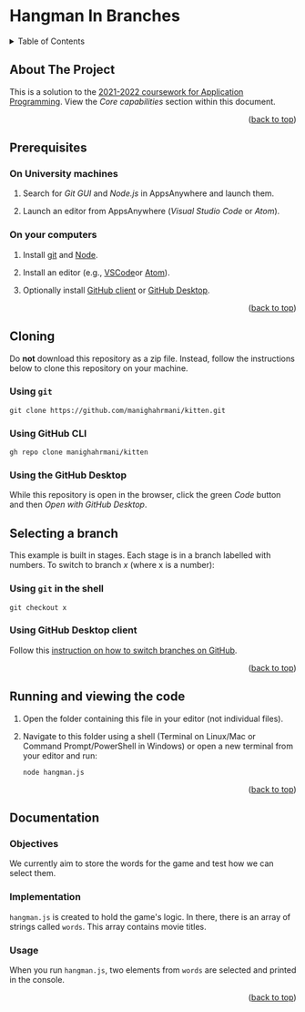# Hangman In Branches
<div id="top"></div>

<!-- TABLE OF CONTENTS -->
<details>
  <summary>Table of Contents</summary>
  <ol>
    <li><a href="#about-the-project">Prerequisites</a></li>
    <li><a href="#prerequisites">Prerequisites</a>
      <ul>
        <li><a href="#on-university-machines">On University machines</a></li>
        <li><a href="#on-your-computers">On your computers</a></li>
      </ul>
    </li>
    <li>
      <a href="#cloning">Cloning</a>
      <ul>
        <li><a href="#using-git">Using git</a></li>
        <li><a href="#using-github-cli">Using GitHub CLI</a></li>
        <li><a href="#using-github-desktop-client">Using GitHub Desktop</a></li>
      </ul>
    </li>
    <li><a href="#running-and-viewing-the-code">Running and viewing the code</a></li>
    <li>
      <a href="#documentation">Documentation</a>
      <ul>
        <li><a href="#objectives">Objectives</a></li>
        <li><a href="#implementation">Implementation</a></li>
        <li><a href="#usage">Usage</a></li>
      </ul>
    </li>
  </ol>
</details>

<!-- ABOUT THE PROJECT -->
## About The Project

This is a solution to the [2021-2022 coursework for Application Programming](https://docs.google.com/document/d/1cF3u2ldutHaBAzFOEsnVwfKrnPTylOrn-hAGFSDWca8/edit?usp). View the *Core capabilities* section within this document.

<p align="right">(<a href="#top">back to top</a>)</p>


<!-- PREREQUISITES -->
## Prerequisites

### On University machines 
  
  1. Search for *Git GUI* and *Node.js* in AppsAnywhere and launch them.
  
  1. Launch an editor from AppsAnywhere (*Visual Studio Code* or *Atom*).

### On your computers
  
  1. Install [git](https://git-scm.com/book/en/v2/Getting-Started-Installing-Git) and [Node](https://nodejs.org/en/download/).

  1. Install an editor (e.g., [VSCode](https://code.visualstudio.com)or [Atom](https://atom.io)).
  
  1. Optionally install [GitHub client](https://github.com/cli/cli) or [GitHub Desktop](https://desktop.github.com).


<p align="right">(<a href="#top">back to top</a>)</p>


<!-- CLONING -->
## Cloning

Do **not** download this repository as a zip file. 
Instead, follow the instructions below to clone this repository on your machine.

### Using `git`

  ```
  git clone https://github.com/manighahrmani/kitten.git
  ```

### Using GitHub CLI

  ```
  gh repo clone manighahrmani/kitten
  ```

### Using the GitHub Desktop

  While this repository is open in the browser, click the green *Code* button and then *Open with GitHub Desktop*.

<!-- SELECTING A BRANCH -->
## Selecting a branch
This example is built in stages. 
Each stage is in a branch labelled with numbers. 
To switch to branch *x* (where x is a number):

### Using `git` in the shell

  ```
  git checkout x
  ```

### Using GitHub Desktop client 
Follow this [instruction on how to switch branches on GitHub](https://docs.github.com/en/desktop/contributing-and-collaborating-using-github-desktop/making-changes-in-a-branch/managing-branches#switching-between-branches).

<p align="right">(<a href="#top">back to top</a>)</p>

<!-- RUNNING AND VIEWING THE CODE -->
## Running and viewing the code

1. Open the folder containing this file in your editor (not individual files).

1. Navigate to this folder using a shell (Terminal on Linux/Mac or Command Prompt/PowerShell in Windows) or open a new terminal from your editor and run:

    ```shell
    node hangman.js
    ```
<p align="right">(<a href="#top">back to top</a>)</p>

<!-- DOCUMENTATION -->
## Documentation

### Objectives

We currently aim to store the words for the game and test how we can select them.

### Implementation

`hangman.js` is created to hold the game's logic. In there, there is an array of strings called `words`. 
This array contains movie titles.

### Usage

When you run `hangman.js`, two elements from `words` are selected and printed in the console.

<p align="right">(<a href="#top">back to top</a>)</p>